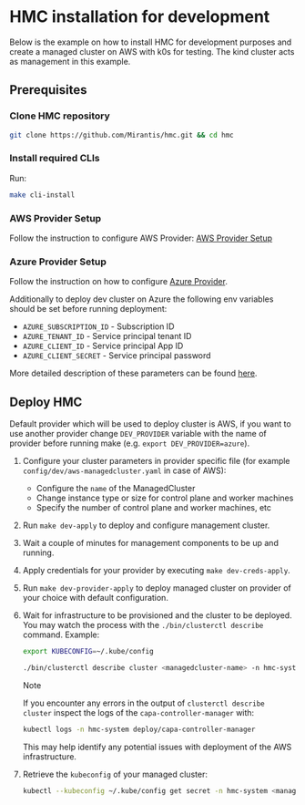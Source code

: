 # HMC installation for development

Below is the example on how to install HMC for development purposes and create
a managed cluster on AWS with k0s for testing. The kind cluster acts as management in this example.

## Prerequisites

### Clone HMC repository

```bash
git clone https://github.com/Mirantis/hmc.git && cd hmc
```

### Install required CLIs

Run:

```bash
make cli-install
```

### AWS Provider Setup

Follow the instruction to configure AWS Provider: [AWS Provider Setup](aws/main.md#prepare-the-aws-infra-provider)

### Azure Provider Setup

Follow the instruction on how to configure [Azure Provider](azure/main.md).

Additionally to deploy dev cluster on Azure the following env variables should
be set before running deployment:

- `AZURE_SUBSCRIPTION_ID` - Subscription ID
- `AZURE_TENANT_ID` - Service principal tenant ID
- `AZURE_CLIENT_ID` - Service principal App ID
- `AZURE_CLIENT_SECRET` - Service principal password

More detailed description of these parameters can be found
[here](azure/cluster-parameters.md).

## Deploy HMC

Default provider which will be used to deploy cluster is AWS, if you want to use
another provider change `DEV_PROVIDER` variable with the name of provider before
running make (e.g. `export DEV_PROVIDER=azure`).

1. Configure your cluster parameters in provider specific file
   (for example `config/dev/aws-managedcluster.yaml` in case of AWS):

    - Configure the `name` of the ManagedCluster
    - Change instance type or size for control plane and worker machines
    - Specify the number of control plane and worker machines, etc

1. Run `make dev-apply` to deploy and configure management cluster.

1. Wait a couple of minutes for management components to be up and running.

1. Apply credentials for your provider by executing `make dev-creds-apply`.

1. Run `make dev-provider-apply` to deploy managed cluster on provider of your
   choice with default configuration.

1. Wait for infrastructure to be provisioned and the cluster to be deployed. You
   may watch the process with the `./bin/clusterctl describe` command. Example:

   ```bash
   export KUBECONFIG=~/.kube/config

   ./bin/clusterctl describe cluster <managedcluster-name> -n hmc-system --show-conditions all
   ```

   > [!NOTE]
   > If you encounter any errors in the output of `clusterctl describe cluster` inspect the logs of the
   > `capa-controller-manager` with:
   >
   > ```bash
   > kubectl logs -n hmc-system deploy/capa-controller-manager
   > ```
   >
   > This may help identify any potential issues with deployment of the AWS infrastructure.

1. Retrieve the `kubeconfig` of your managed cluster:

   ```bash
   kubectl --kubeconfig ~/.kube/config get secret -n hmc-system <managedcluster-name>-kubeconfig -o go-template='{{.data.value | base64decode}}' > kubeconfig
   ```
